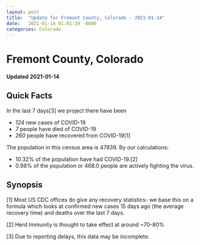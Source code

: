 ```yaml
---
layout: post
title:  "Update for Fremont County, Colorado - 2021-01-14"
date:   2021-01-14 01:01:29 -0600
categories: Colorado
---
```


# Fremont County, Colorado
#### Updated 2021-01-14

## Quick Facts

In the last 7 days[3] we project there have been
- *124* new cases of COVID-19
- *7* people have died of COVID-19
- *260* people have recovered from COVID-19[1]

The population in this census area is 47839. By our calculations:
- 10.32% of the population have had COVID-19.[2]
- 0.98% of the population or 468.0 people are actively fighting the virus.

## Synopsis




[1] Most US CDC offices do give any recovery statistics- we base this on a formula which looks at confirmed new cases
15 days ago (the average recovery time) and deaths over the last 7 days.

[2] Herd Immunity is thought to take effect at around ~70-80%

[3] Due to reporting delays, this data may be incomplete.
 
    